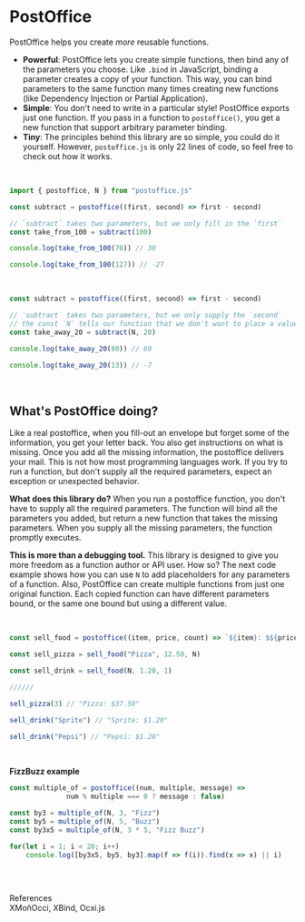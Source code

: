 # PostOffice
  
PostOffice helps you create *more* reusable functions.  
  
+ **Powerful**: PostOffice lets you create simple functions, then bind any of the parameters you choose. 
Like `.bind` in JavaScript, binding a parameter creates a copy of your function. This way, you can bind 
parameters to the same function many times creating new functions (like Dependency Injection or Partial 
Application).
+ **Simple**: You don't need to write in a particular style! PostOffice exports just one function. If you 
pass in a function to `postoffice()`, you get a new function that support arbitrary parameter binding.
+ **Tiny**: The principles behind this library are so simple, you could do it yourself. However, `postoffice.js` 
is only 22 lines of code, so feel free to check out how it works.
  
<br>
  
```js
import { postoffice, N } from "postoffice.js"

const subtract = postoffice((first, second) => first - second)

// `subtract` takes two parameters, but we only fill in the `first`
const take_from_100 = subtract(100)

console.log(take_from_100(70)) // 30

console.log(take_from_100(127)) // -27
```
  
<br>  
  
```js
const subtract = postoffice((first, second) => first - second)

// `subtract` takes two parameters, but we only supply the `second`
// the const `N` tells our function that we don't want to place a value in it yet
const take_away_20 = subtract(N, 20)

console.log(take_away_20(80)) // 60

console.log(take_away_20(13)) // -7
```
   
<br>   
    
## What's PostOffice doing?
Like a real postoffice, when you fill-out an envelope but forget some of the information, you get your letter back. 
You also get instructions on what is missing. Once you add all the missing information, the postoffice delivers your 
mail. This is not how most programming languages work. If you try to run a function, but don't supply all the required parameters, 
expect an exception or unexpected behavior.  
  
**What does this library do?** When you run a postoffice function, you don't have to supply all the required parameters. 
The function will bind all the parameters you added, but return a new function that takes the missing parameters. 
When you supply all the missing parameters, the function promptly executes.
  
**This is more than a debugging tool.** This library is designed to give you more freedom as a function author or API user. 
How so? The next code example shows how you can use `N` to add placeholders for any parameters of a function. Also, 
PostOffice can create multiple functions from just one original function. Each copied function can have different 
parameters bound, or the same one bound but using a different value.
    
<br>  
  
```js
const sell_food = postoffice((item, price, count) => `${item}: $${price * count}`)

const sell_pizza = sell_food("Pizza", 12.50, N)

const sell_drink = sell_food(N, 1.20, 1)

//////

sell_pizza(3) // "Pizza: $37.50"

sell_drink("Sprite") // "Sprite: $1.20"

sell_drink("Pepsi") // "Pepsi: $1.20"
```
  
<br>  
  
**FizzBuzz example**  
```js
const multiple_of = postoffice((num, multiple, message) => 
              num % multiple === 0 ? message : false)

const by3 = multiple_of(N, 3, "Fizz")
const by5 = multiple_of(N, 5, "Buzz")
const by3x5 = multiple_of(N, 3 * 5, "Fizz Buzz")

for(let i = 1; i < 20; i++) 
    console.log([by3x5, by5, by3].map(f => f(i)).find(x => x) || i)
   
```  
  
<br>  
  
References  
XMoñOcci, XBind, Ocxi.js  
  
